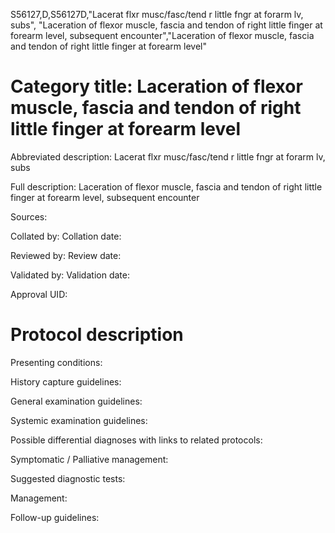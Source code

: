 S56127,D,S56127D,"Lacerat flxr musc/fasc/tend r little fngr at forarm lv, subs", "Laceration of flexor muscle, fascia and tendon of right little finger at forearm level, subsequent encounter","Laceration of flexor muscle, fascia and tendon of right little finger at forearm level"
# Category title: Laceration of flexor muscle, fascia and tendon of right little finger at forearm level

Abbreviated description: Lacerat flxr musc/fasc/tend r little fngr at forarm lv, subs

Full description: Laceration of flexor muscle, fascia and tendon of right little finger at forearm level, subsequent encounter

Sources:

Collated by:
Collation date:

Reviewed by:
Review date:

Validated by:
Validation date:

Approval UID:

# Protocol description

Presenting conditions:

History capture guidelines:

General examination guidelines:

Systemic examination guidelines:

Possible differential diagnoses with links to related protocols:

Symptomatic / Palliative management:

Suggested diagnostic tests:

Management:

Follow-up guidelines:

